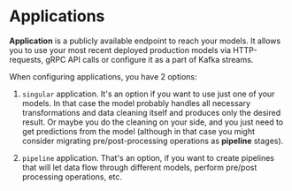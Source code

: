 # Applications 

__Application__ is a publicly available endpoint to reach your models. It allows you to use your most recent deployed production models via HTTP-requests, gRPC API calls or configure it as a part of Kafka streams. 

When configuring applications, you have 2 options:

1. `singular` application. It's an option if you want to use just one of your models. In that case the model probably handles all necessary transformations and data cleaning itself and produces only the desired result. Or maybe you do the cleaning on your side, and you just need to get predictions from the model (although in that case you might consider migrating pre/post-processing operations as __pipeline__ stages). 

2. `pipeline` application. That's an option, if you want to create pipelines that will let data flow through different models, perform pre/post processing operations, etc.
